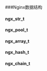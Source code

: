 ###Nginx数据结构

#### ngx_str_t


#### ngx_pool_t

#### ngx_array_t

#### ngx_hash_t

#### ngx_chain_t


####



